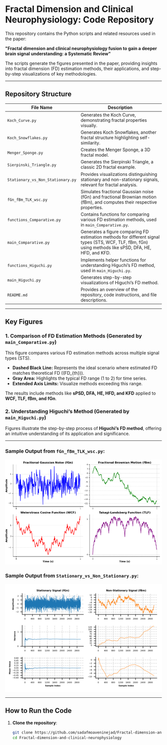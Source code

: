 # Fractal Dimension and Clinical Neurophysiology: Code Repository

This repository contains the Python scripts and related resources used in the paper:

**"Fractal dimension and clinical neurophysiology fusion to gain a deeper brain signal understanding: a Systematic Review"**

The scripts generate the figures presented in the paper, providing insights into fractal dimension (FD) estimation methods, their applications, and step-by-step visualizations of key methodologies.

---

## Repository Structure

| File Name                     | Description                                                                                                                                                              |
|-------------------------------|--------------------------------------------------------------------------------------------------------------------------------------------------------------------------|
| `Koch_Curve.py`               | Generates the Koch Curve, demonstrating fractal properties visually.                                                                                                    |
| `Koch_Snowflakes.py`          | Generates Koch Snowflakes, another fractal structure highlighting self-similarity.                                                                                      |
| `Menger_Sponge.py`            | Creates the Menger Sponge, a 3D fractal model.                                                                                                                          |
| `Sierpinski_Triangle.py`      | Generates the Sierpinski Triangle, a classic 2D fractal example.                                                                                                        |
| `Stationary_vs_Non_Stationary.py` | Provides visualizations distinguishing stationary and non-stationary signals, relevant for fractal analysis.                                                            |
| `fGn_fBm_TLK_wsc.py`          | Simulates fractional Gaussian noise (fGn) and fractional Brownian motion (fBm), and computes their respective properties.                                                |
| `functions_Comparative.py`    | Contains functions for comparing various FD estimation methods, used in `main_Comparative.py`.                                                                          |
| `main_Comparative.py`         | Generates a figure comparing FD estimation methods for different signal types (STS, WCF, TLF, fBm, fGn) using methods like sPSD, DFA, HE, HFD, and KFD.                 |
| `functions_Higuchi.py`        | Implements helper functions for understanding Higuchi’s FD method, used in `main_Higuchi.py`.                                                                           |
| `main_Higuchi.py`             | Generates step-by-step visualizations of Higuchi’s FD method.                                                                                                          |
| `README.md`                   | Provides an overview of the repository, code instructions, and file descriptions.                                                                                      |

---

## Key Figures

### 1. **Comparison of FD Estimation Methods (Generated by `main_Comparative.py`)**

This figure compares various FD estimation methods across multiple signal types (STS).  
- **Dashed Black Line:** Represents the ideal scenario where estimated FD matches theoretical FD (\(FD_{th}\)).  
- **Gray Area:** Highlights the typical FD range (1 to 2) for time series.  
- **Extended Axis Limits:** Visualize methods exceeding this range.  

The results include methods like **sPSD, DFA, HE, HFD, and KFD** applied to **WCF, TLF, fBm, and fGn**.

### 2. **Understanding Higuchi’s Method (Generated by `main_Higuchi.py`)**

Figures illustrate the step-by-step process of **Higuchi’s FD method**, offering an intuitive understanding of its application and significance.

---
### Sample Output from `fGn_fBm_TLK_wsc.py`:
![fGn_fBm_TLK_wsc](figures/fGn_fBm_WCF_TLF.png)

### Sample Output from `Stationary_vs_Non_Stationary.py`:
![Stationary_vs_Non_Stationary](figures/Staionary_NonStationary.png)

---
## How to Run the Code

1. **Clone the repository**:
   ```bash
   git clone https://github.com/sadafmoaveninejad/Fractal-dimension-and-clinical-neurophysiology.git
   cd Fractal-dimension-and-clinical-neurophysiology
